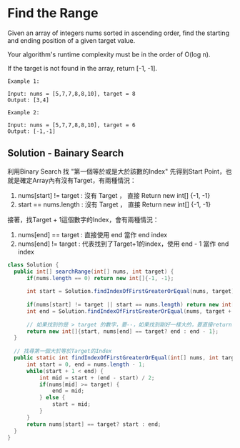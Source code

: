 # Find the Range

Given an array of integers nums sorted in ascending order, find the starting and ending position of a given target value.

Your algorithm's runtime complexity must be in the order of O(log n).

If the target is not found in the array, return [-1, -1].

```
Example 1:

Input: nums = [5,7,7,8,8,10], target = 8
Output: [3,4]

Example 2:

Input: nums = [5,7,7,8,8,10], target = 6
Output: [-1,-1]
```

## Solution - Bainary Search
利用Binary Search 找 "第一個等於或是大於該數的Index"
先得到Start Point，也就是確定Array內有沒有Target，有兩種情況：
1. nums[start] != target : 沒有 Target ， 直接 Return new int[] {-1, -1}
2. start == nums.length : 沒有 Target ， 直接 Return new int[] {-1, -1}

接著，找Target + 1這個數字的Index，會有兩種情況：
1. nums[end] == target : 直接使用 end 當作 end index
2. nums[end] != target : 代表找到了Target+1的index，使用 end - 1 當作 end index

```java
class Solution {
  public int[] searchRange(int[] nums, int target) {
      if(nums.length == 0) return new int[]{-1, -1};
      
      int start = Solution.findIndexOfFirstGreaterOrEqual(nums, target);
      
      if(nums[start] != target || start == nums.length) return new int[]{-1, -1};
      int end = Solution.findIndexOfFirstGreaterOrEqual(nums, target + 1);
      
      // 如果找到的是 > target 的數字，要--，如果找到剛好一樣大的，要直接return
      return new int[]{start, nums[end] == target? end : end - 1};
  }
  
  // 找尋第一個大於等於Target的Index
  public static int findIndexOfFirstGreaterOrEqual(int[] nums, int target) {
      int start = 0, end = nums.length - 1;
      while(start + 1 < end) {
          int mid = start + (end - start) / 2;
          if(nums[mid] >= target) {
              end = mid;
          } else {
              start = mid;
          }
      }   
      return nums[start] == target? start : end;
  }
}
```